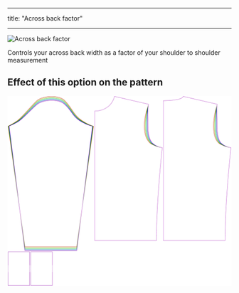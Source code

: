 ***

title: "Across back factor"

***

![Across back factor](acrossbackfactor.svg)

Controls your across back width as a factor of your shoulder to shoulder measurement

## Effect of this option on the pattern

![This image shows the effect of this option by superimposing several variants that have a different value for this option](sven_acrossbackfactor_sample.svg "Effect of this option on the pattern")
